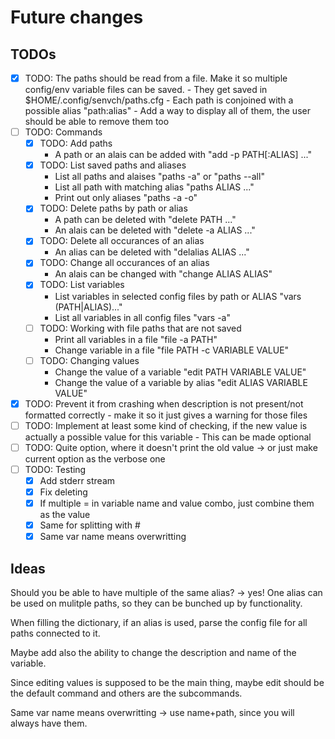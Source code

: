# Future changes

## TODOs

- [X] TODO: The paths should be read from a file. Make it so multiple config/env variable files can be saved.
          - They get saved in $HOME/.config/senvch/paths.cfg 
	  - Each path is conjoined with a possible alias "path:alias"
          - Add a way to display all of them, the user should be able to remove them too
- [ ] TODO: Commands
  - [X] TODO: Add paths
	- A path or an alais can be added with "add -p PATH[:ALIAS] ..."
  - [X] TODO: List saved paths and aliases
	- List all paths and alaises "paths -a" or "paths --all"
	- List all path with matching alias "paths ALIAS ..."
	- Print out only aliases "paths -a -o"
  - [X] TODO: Delete paths by path or alias
	- A path can be deleted with "delete PATH ..."
	- An alais can be deleted with "delete -a ALIAS ..."
  - [X] TODO: Delete all occurances of an alias
  	- An alias can be deleted with "delalias ALIAS ..."
  - [X] TODO: Change all occurances of an alias
	- An alais can be changed with "change ALIAS ALIAS"
  - [X] TODO: List variables
	- List variables in selected config files by path or ALIAS "vars (PATH|ALIAS)..."
	- List all variables in all config files "vars -a"
  - [ ] TODO: Working with file paths that are not saved
	- Print all variables in a file "file -a PATH"
	- Change variable in a file "file PATH -c VARIABLE VALUE"
  - [ ] TODO: Changing values
	- Change the value of a variable "edit PATH VARIABLE VALUE"
	- Change the value of a variable by alias "edit ALIAS VARIABLE VALUE"
- [X] TODO: Prevent it from crashing when description is not present/not formatted correctly
      - make it so it just gives a warning for those files
- [ ] TODO: Implement at least some kind of checking, if the new value is actually a possible value for this variable
      - This can be made optional
- [ ] TODO: Quite option, where it doesn't print the old value -> or just make current option as the verbose one
- [ ] TODO: Testing
	- [X] Add stderr stream
	- [X] Fix deleting
	- [X] If multiple = in variable name and value combo, just combine them as the value
	- [X] Same for splitting with #
	- [X] Same var name means overwritting
## Ideas

Should you be able to have multiple of the same alias? -> yes!
One alias can be used on mulitple paths, so they can be bunched up by functionality.

When filling the dictionary, if an alias is used, parse the config file for all paths connected to it.

Maybe add also the ability to change the description and name of the variable.

Since editing values is supposed to be the main thing, maybe edit should be the default command and others are the subcommands.

Same var name means overwritting -> use name+path, since you will always have them.
